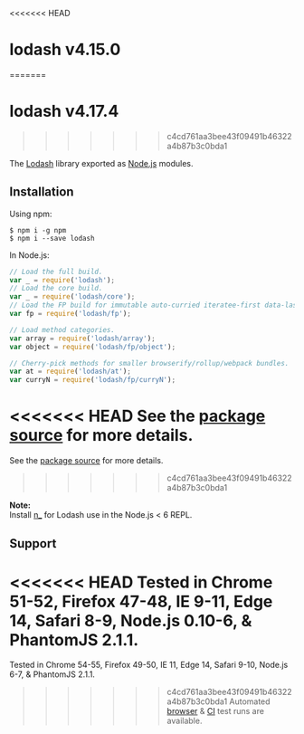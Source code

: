<<<<<<< HEAD
# lodash v4.15.0
=======
# lodash v4.17.4
>>>>>>> c4cd761aa3bee43f09491b46322a4b87b3c0bda1

The [Lodash](https://lodash.com/) library exported as [Node.js](https://nodejs.org/) modules.

## Installation

Using npm:
```shell
$ npm i -g npm
$ npm i --save lodash
```

In Node.js:
```js
// Load the full build.
var _ = require('lodash');
// Load the core build.
var _ = require('lodash/core');
// Load the FP build for immutable auto-curried iteratee-first data-last methods.
var fp = require('lodash/fp');

// Load method categories.
var array = require('lodash/array');
var object = require('lodash/fp/object');

// Cherry-pick methods for smaller browserify/rollup/webpack bundles.
var at = require('lodash/at');
var curryN = require('lodash/fp/curryN');
```

<<<<<<< HEAD
See the [package source](https://github.com/lodash/lodash/tree/4.15.0-npm) for more details.
=======
See the [package source](https://github.com/lodash/lodash/tree/4.17.4-npm) for more details.
>>>>>>> c4cd761aa3bee43f09491b46322a4b87b3c0bda1

**Note:**<br>
Install [n_](https://www.npmjs.com/package/n_) for Lodash use in the Node.js < 6 REPL.

## Support

<<<<<<< HEAD
Tested in Chrome 51-52, Firefox 47-48, IE 9-11, Edge 14, Safari 8-9, Node.js 0.10-6, & PhantomJS 2.1.1.<br>
=======
Tested in Chrome 54-55, Firefox 49-50, IE 11, Edge 14, Safari 9-10, Node.js 6-7, & PhantomJS 2.1.1.<br>
>>>>>>> c4cd761aa3bee43f09491b46322a4b87b3c0bda1
Automated [browser](https://saucelabs.com/u/lodash) & [CI](https://travis-ci.org/lodash/lodash/) test runs are available.

